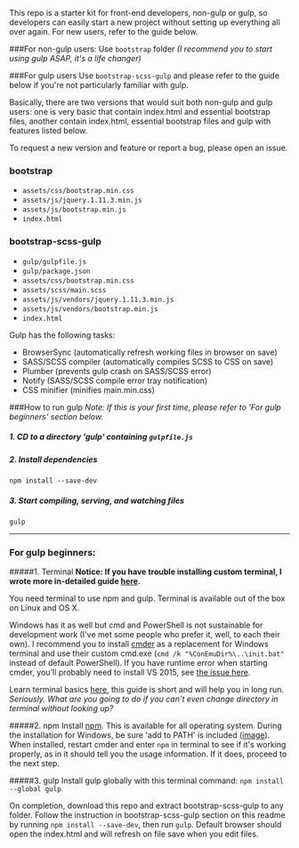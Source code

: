 This repo is a starter kit for front-end developers, non-gulp or gulp, so developers can easily start a new project without setting up everything all over again. For new users, refer to the guide below.

###For non-gulp users:
Use `bootstrap` folder _(I recommend you to start using gulp ASAP, it's a life changer)_

###For gulp users
Use `bootstrap-scss-gulp` and please refer to the guide below if you're not particularly familiar with gulp.

Basically, there are two versions that would suit both non-gulp and gulp users: one is very basic that contain index.html and essential bootstrap files, another contain index.html, essential bootstrap files and gulp with features listed below.

To request a new version and feature or report a bug, please open an issue.

### bootstrap
* `assets/css/bootstrap.min.css`
* `assets/js/jquery.1.11.3.min.js`
* `assets/js/bootstrap.min.js`
* `index.html`

### bootstrap-scss-gulp
* `gulp/gulpfile.js`
* `gulp/package.json`
* `assets/css/bootstrap.min.css`
* `assets/scss/main.scss`
* `assets/js/vendors/jquery.1.11.3.min.js`
* `assets/js/vendors/bootstrap.min.js`
* `index.html`

Gulp has the following tasks:
* BrowserSync (automatically refresh working files in browser on save)
* SASS/SCSS compiler (automatically compiles SCSS to CSS on save)
* Plumber (prevents gulp crash on SASS/SCSS error)
* Notify (SASS/SCSS compile error tray notification)
* CSS minifier (minifies main.min.css)

###How to run gulp
_Note: If this is your first time, please refer to 'For gulp beginners' section below._

##### 1. CD to a directory 'gulp' containing `gulpfile.js`
##### 2. Install dependencies
```
npm install --save-dev
```

##### 3. Start compiling, serving, and watching files
```
gulp
```

---

### For gulp beginners:

#####1. Terminal
**Notice: If you have trouble installing custom terminal, I wrote more in-detailed guide [here](https://github.com/dmxt/beginner-gulp-tutorial-on-windows#step-1---terminal-windows).**

You need terminal to use npm and gulp. Terminal is available out of the box on Linux and OS X.

Windows has it as well but cmd and PowerShell is not sustainable for development work (I've met some people who prefer it, well, to each their own). I recommend you to install [cmder](http://cmder.net/) as a replacement for Windows terminal and use their custom cmd.exe (`cmd /k "%ConEmuDir%\..\init.bat"` instead of default PowerShell). If you have runtime error when starting cmder, you'll probably need to install VS 2015, see [the issue here](https://github.com/cmderdev/cmder/issues/501). 

Learn terminal basics [here](https://learnpythonthehardway.org/book/appendixa.html), this guide is short and will help you in long run. _Seriously. What are you going to do if you can't even change directory in terminal without looking up?_

#####2. npm
Install [npm](https://nodejs.org/en/download/). This is available for all operating system. During the installation for Windows, be sure 'add to PATH' is included ([image](http://i.imgur.com/lHiNR7p.png)). When installed, restart cmder and enter `npm` in terminal to see if it's working properly, as in it should tell you the usage information. If it does, proceed to the next step.

#####3. gulp
Install gulp globally with this terminal command: `npm install --global gulp`

On completion, download this repo and extract bootstrap-scss-gulp to any folder. Follow the instruction in bootstrap-scss-gulp section on this readme by running `npm install --save-dev`, then run `gulp`. Default browser should open the index.html and will refresh on file save when you edit files.
